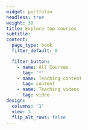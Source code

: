 ```yaml
---
widget: portfolio
headless: true
weight: 30
title: Explore top courses
subtitle:
content:
  page_type: book
  filter_default: 0

  filter_button:
    - name: All Courses
      tag: '*'
    - name: Teaching content
      tag: content
    - name: Teaching videos
      tag: video
design:
  columns: '1'
  view: 3
  flip_alt_rows: false
---
```

